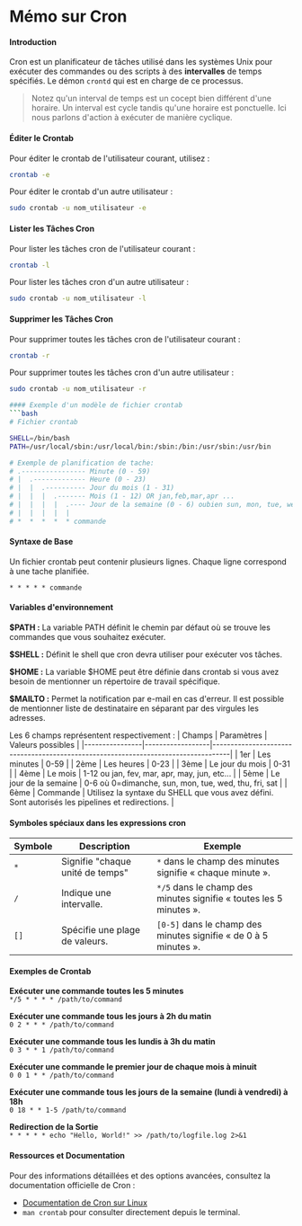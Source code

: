 # Mémo sur Cron

#### Introduction
Cron est un planificateur de tâches utilisé dans les systèmes Unix pour exécuter des commandes ou des scripts à des **intervalles** de temps spécifiés. Le démon `crontd` qui est en charge de ce processus.

> Notez qu'un interval de temps est un cocept bien différent d'une horaire. Un interval est cycle tandis qu'une horaire est ponctuelle. Ici nous parlons d'action à exécuter de manière cyclique.

#### Éditer le Crontab
Pour éditer le crontab de l'utilisateur courant, utilisez :

```sh
crontab -e
```

Pour éditer le crontab d'un autre utilisateur :

```sh
sudo crontab -u nom_utilisateur -e
```

#### Lister les Tâches Cron
Pour lister les tâches cron de l'utilisateur courant :

```sh
crontab -l
```

Pour lister les tâches cron d'un autre utilisateur :

```sh
sudo crontab -u nom_utilisateur -l
```

#### Supprimer les Tâches Cron
Pour supprimer toutes les tâches cron de l'utilisateur courant :

```sh
crontab -r
```

Pour supprimer toutes les tâches cron d'un autre utilisateur :

```sh
sudo crontab -u nom_utilisateur -r

#### Exemple d'un modèle de fichier crontab
```bash
# Fichier crontab

SHELL=/bin/bash
PATH=/usr/local/sbin:/usr/local/bin:/sbin:/bin:/usr/sbin:/usr/bin

# Exemple de planification de tache:
# .---------------- Minute (0 - 59)
# |  .------------- Heure (0 - 23)
# |  |  .---------- Jour du mois (1 - 31)
# |  |  |  .------- Mois (1 - 12) OR jan,feb,mar,apr ...
# |  |  |  |  .---- Jour de la semaine (0 - 6) oubien sun, mon, tue, wed ... 
# |  |  |  |  |
# *  *  *  *  * commande
```
#### Syntaxe de Base
Un fichier crontab peut contenir plusieurs lignes. Chaque ligne correspond à une tache planifiée.

```
* * * * * commande
```

#### Variables d'environnement
**$PATH :** La variable PATH définit le chemin par défaut où se trouve les commandes que vous souhaitez exécuter.

**$SHELL :** Définit le shell que cron devra utiliser pour exécuter vos tâches.

**$HOME :** La variable $HOME peut être définie dans crontab si vous avez besoin de mentionner un répertoire de travail spécifique.  

**$MAILTO :** Permet la notification par e-mail en cas d'erreur. Il est possible de mentionner liste de destinataire en séparant par des virgules les adresses.



Les 6 champs représentent respectivement :
| Champs   | Paramètres       | Valeurs possibles                                                                 |
|----------------|------------------|-----------------------------------------------------------------------------------|
| 1er      | Les minutes      | 0-59                                                                              |
| 2ème    | Les heures       | 0-23                                                                              |
| 3ème    | Le jour du mois  | 0-31                                                                              |
| 4ème    | Le mois          | 1-12 ou jan, fev, mar, apr, may, jun, etc...                                       |
| 5ème    | Le jour de la semaine | 0-6 où 0=dimanche, sun, mon, tue, wed, thu, fri, sat                              |
| 6ème    | Commande         | Utilisez la syntaxe du SHELL que vous avez défini. Sont autorisés les pipelines et redirections. |


#### Symboles spéciaux dans les expressions cron
| Symbole  | Description                                                                 | Exemple                                                                 |
|----------|-----------------------------------------------------------------------------|-------------------------------------------------------------------------|
| `*`      | Signifie "chaque unité de temps"             | `*` dans le champ des minutes signifie « chaque minute ».               |
| `/`      | Indique une intervalle.                                     | `*/5` dans le champ des minutes signifie « toutes les 5 minutes ».       |
| `[]`     | Spécifie une plage de valeurs.                               | `[0-5]` dans le champ des minutes signifie « de 0 à 5 minutes ».          |

#### Exemples de Crontab
**Exécuter une commande toutes les 5 minutes**  
`*/5 * * * * /path/to/command`

**Exécuter une commande tous les jours à 2h du matin**  
`0 2 * * * /path/to/command`

**Exécuter une commande tous les lundis à 3h du matin**  
`0 3 * * 1 /path/to/command`

**Exécuter une commande le premier jour de chaque mois à minuit**  
`0 0 1 * * /path/to/command`

**Exécuter une commande tous les jours de la semaine (lundi à vendredi) à 18h**  
`0 18 * * 1-5 /path/to/command`

**Redirection de la Sortie**  
`* * * * * echo "Hello, World!" >> /path/to/logfile.log 2>&1`


#### Ressources et Documentation
Pour des informations détaillées et des options avancées, consultez la documentation officielle de Cron :

- [Documentation de Cron sur Linux](https://man7.org/linux/man-pages/man5/crontab.5.html)
- `man crontab` pour consulter directement depuis le terminal.
